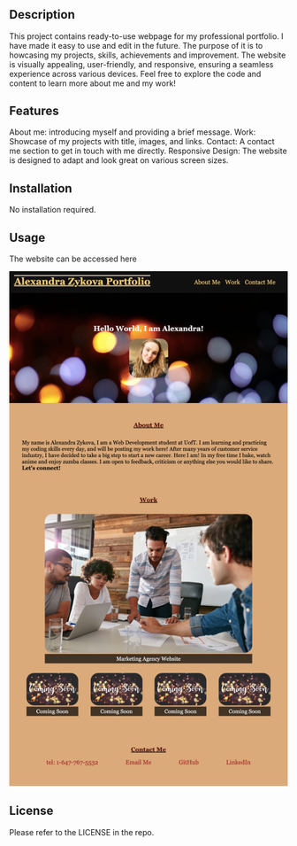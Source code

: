 # <Alexandra Zykova Professional Portfolio>

## Description

This project contains ready-to-use webpage for my professional portfolio. I have made it easy to use and edit in the future. The purpose of it is to howcasing my projects, skills, achievements and improvement. The website is visually appealing, user-friendly, and responsive, ensuring a seamless experience across various devices. Feel free to explore the code and content to learn more about me and my work!

## Features

About me: introducing myself and providing a brief message.
Work: Showcase of my projects with title, images, and links.
Contact: A contact me section to get in touch with me directly.
Responsive Design: The website is designed to adapt and look great on various screen sizes.

## Installation

No installation required.

## Usage

The website can be accessed here

![Portfolio-Screenshot](images/Portfolio-screenshot.png)

## License

Please refer to the LICENSE in the repo.
